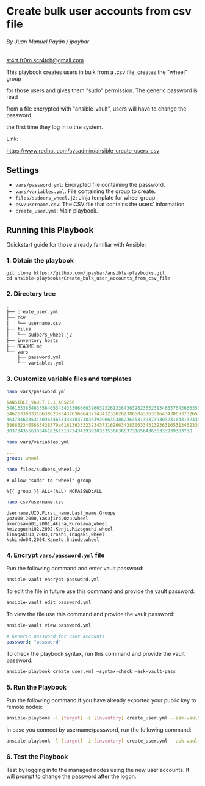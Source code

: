 # Create bulk user accounts from csv file

###### By Juan Manuel Payán / jpaybar

[st4rt.fr0m.scr4tch@gmail.com](mailto:st4rt.fr0m.scr4tch@gmail.com)

This playbook creates users in bulk from a .csv file, creates the "wheel" group

for those users and gives them "sudo" permission. The generic password is read

from a file encrypted with "ansible-vault", users will have to change the password

the first time they log in to the system.

Link:

https://www.redhat.com/sysadmin/ansible-create-users-csv

## Settings

- `vars/password.yml`: Encrypted file containing the password.
- `vars/variables.yml`: File containing the group to create.
- `files/sudoers_wheel.j2`: Jinja template for wheel group.
- `csv/username.csv`: The CSV file that contains the users' information.
- `create_user.yml`: Main playbook.

## Running this Playbook

Quickstart guide for those already familiar with Ansible:

### 1. Obtain the playbook

```shell
git clone https://github.com/jpaybar/ansible-playbooks.git
cd ansible-playbooks/Create_bulk_user_accounts_from_csv_file
```

### 2. Directory tree

```bash
.
├── create_user.yml
├── csv
│   └── username.csv
├── files
│   └── sudoers_wheel.j2
├── inventory_hosts
├── README.md
└── vars
    ├── password.yml
    └── variables.yml
```

### 3. Customize variable files and templates

```bash
nano vars/password.yml
```

```yml
$ANSIBLE_VAULT;1.1;AES256
34613338346335646534343536666639663232613364363262363231346637643666353163633662
6462633933316638623834326566643734343233626238650a336331643430653732653335356638
36373463353130363465333838373836393966393862363531393739303231643132333166366463
3866323465663438370a616136333232343731626634383063343139363165313462336461393434
30373435663034616261313734343939303335366365373165643636333939383738
```

```bash
nano vars/variables.yml
```

```yml
---
group: wheel
```

```bash
nano files/sudoers_wheel.j2
```

```jinja2
# Allow "sudo" to "wheel" group

%{{ group }} ALL=(ALL) NOPASSWD:ALL
```

```bash
nano csv/username.csv
```

```csv
Username,UID,First_name,Last_name,Groups
yozu00,2000,Yasujiro,Ozu,wheel
akurosawa01,2001,Akira,Kurosawa,wheel
kmizoguchi02,2002,Kenji,Mizoguchi,wheel
iinagaki03,2003,Iroshi,Inagaki,wheel
kshindo04,2004,Kaneto,Shindo,wheel
```

### 4. Encrypt `vars/password.yml` file

Run the following command and enter vault password:

```bash
ansible-vault encrypt password.yml
```

To edit the file in future use this command and provide the vault password:

```bash
ansible-vault edit password.yml
```

To view the file use this command and provide the vault password:

```bash
ansible-vault view password.yml
```

```yml
# Generic password for user accounts
password: "password"
```

To check the playbook syntax, run this command and provide the vault password:

```bash
ansible-playbook create_user.yml –syntax-check –ask-vault-pass
```

### 5. Run the Playbook

Run the following command if you have already exported your public key to remote nodes:

```bash
ansible-playbook -l [target] -i [inventory] create_user.yml --ask-vault-pass
```

In case you connect by username/password, run the following command:

```bash
ansible-playbook -l [target] -i [inventory] create_user.yml --ask-vault-pass -u [user] -k [ssh password]
```

### 6. Test the Playbook

Test by logging in to the managed nodes using the new user accounts. It will prompt to change the password after the logon.